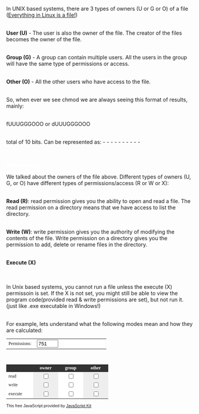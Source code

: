 <html>
 <head>
  <script type="text/javascript">
<!--

/*
Jeroen's Chmod Calculator- By Jeroen Vermeulen of Alphamega Hosting <jeroen@alphamegahosting.com> 
Visit http://www.javascriptkit.com for this script and more
This notice must stay intact
*/
 
function octalchange() 
{
	var val = document.chmod.t_total.value;
	var ownerbin = parseInt(val.charAt(0)).toString(2);
	while (ownerbin.length<3) { ownerbin="0"+ownerbin; };
	var groupbin = parseInt(val.charAt(1)).toString(2);
	while (groupbin.length<3) { groupbin="0"+groupbin; };
	var otherbin = parseInt(val.charAt(2)).toString(2);
	while (otherbin.length<3) { otherbin="0"+otherbin; };
	document.chmod.owner4.checked = parseInt(ownerbin.charAt(0)); 
	document.chmod.owner2.checked = parseInt(ownerbin.charAt(1));
	document.chmod.owner1.checked = parseInt(ownerbin.charAt(2));
	document.chmod.group4.checked = parseInt(groupbin.charAt(0)); 
	document.chmod.group2.checked = parseInt(groupbin.charAt(1));
	document.chmod.group1.checked = parseInt(groupbin.charAt(2));
	document.chmod.other4.checked = parseInt(otherbin.charAt(0)); 
	document.chmod.other2.checked = parseInt(otherbin.charAt(1));
	document.chmod.other1.checked = parseInt(otherbin.charAt(2));
	calc_chmod(1);
};

function calc_chmod(nototals)
{
  var users = new Array("owner", "group", "other");
  var totals = new Array("","","");
  var syms = new Array("","","");

	for (var i=0; i<users.length; i++)
	{
	  var user=users[i];
		var field4 = user + "4";
		var field2 = user + "2";
		var field1 = user + "1";
		//var total = "t_" + user;
		var symbolic = "sym_" + user;
		var number = 0;
		var sym_string = "";
	
		if (document.chmod[field4].checked == true) { number += 4; }
		if (document.chmod[field2].checked == true) { number += 2; }
		if (document.chmod[field1].checked == true) { number += 1; }
	
		if (document.chmod[field4].checked == true) {
			sym_string += "r";
		} else {
			sym_string += "-";
		}
		if (document.chmod[field2].checked == true) {
			sym_string += "w";
		} else {
			sym_string += "-";
		}
		if (document.chmod[field1].checked == true) {
			sym_string += "x";
		} else {
			sym_string += "-";
		}
	
		//if (number == 0) { number = ""; }
	  //document.chmod[total].value = 
		totals[i] = totals[i]+number;
		syms[i] =  syms[i]+sym_string;
	
  };
	if (!nototals) document.chmod.t_total.value = totals[0] + totals[1] + totals[2];
	document.chmod.sym_total.value = "-" + syms[0] + syms[1] + syms[2];
}
window.onload=octalchange
//-->
</script>
 </head>
 
  
  
<body>  
  In UNIX based systems, there are 3 types of owners (U or G or O) of a file (<a href="https://en.wikipedia.org/wiki/Everything_is_a_file">Everything in Linux is a file!</a>)


<br><b>User (U)</b> - The user is also the owner of the file. The creator of the files becomes the owner of the file.


<br><b>Group (G)</b> - A group can contain multiple users. All the users in the group will have the same type of permissions or access.


<br><b>Other (O)</b> - All the other users who have access to the file.  


<br>So, when ever we see chmod we are always seeing this format of results, mainly:

<br>fUUUGGGOOO or dUUUGGGOOO 

<br>total of 10 bits. Can be represented as: - - - - - - - - - -

<br>
 <p><b><font color="white">Permissions:</font></b></p>

We talked about the owners of the file above. Different types of owners (U, G, or O) have different types of permissions/access (R or W or X):

<br><b>Read (R)</b>: read permission gives you the ability to open and read a file. The read permission on a directory means that we have access to list the directory.

<br><b>Write (W)</b>: write permission gives you the authority of modifying the contents of the file. Write permission on a directory gives you the permission to add, delete or rename files in the directory. 

<br><b>Execute (X)</b>

 <br><br>In Unix based systems, you cannot run a file unless the execute (X) permissoin is set. If the X is not set, you might still be able to view the program code(provided read & write permissions are set), but not run it. (just like .exe executable in Windows!)

<br>For example, lets understand what the following modes mean and how they are calculated:


<form name="chmod">
<TABLE BORDER="0" CELLSPACING="0" CELLPADDING="0" style="font:normal 12px Verdana";>
<TR ALIGN="LEFT" VALIGN="MIDDLE">
<TD>Permissions: </TD>
<TD><input type="text" name="t_total" value="751" size="4" onKeyUp="octalchange()"> </TD>
<TD><input type="text" name="sym_total" value="" size="12" READONLY="1" STYLE='border: 0px none; font-family: "Courier New", Courier, mono;'></TD>
</TR>
</TABLE>
<BR>
<table cellpadding="2" cellspacing="0" border="0" style="font:normal 12px Verdana">
<tr bgcolor="#333333">
<td WIDTH="60" align="left"> </td>
<td WIDTH="55" align="center" style="color:white"><b>owner
</b></td>
<td WIDTH="55" align="center" style="color:white"><b>group
</b></td>
<td WIDTH="55" align="center" style="color:white"><b>other
<b></td>
</tr>
<tr bgcolor="#dddddd">
<td WIDTH="60" align="left" nowrap BGCOLOR="#FFFFFF">read</td>
<td WIDTH="55" align="center" bgcolor="#EEEEEE">
<input type="checkbox" name="owner4" value="4" onclick="calc_chmod()">
</td>
<td WIDTH="55" align="center" bgcolor="#ffffff"><input type="checkbox" name="group4" value="4" onclick="calc_chmod()">
</td>
<td WIDTH="55" align="center" bgcolor="#EEEEEE">
<input type="checkbox" name="other4" value="4" onclick="calc_chmod()">
</td>
</tr>
<tr bgcolor="#dddddd">		
<td WIDTH="60" align="left" nowrap BGCOLOR="#FFFFFF">write</td>
<td WIDTH="55" align="center" bgcolor="#EEEEEE">
<input type="checkbox" name="owner2" value="2" onclick="calc_chmod()"></td>
<td WIDTH="55" align="center" bgcolor="#ffffff"><input type="checkbox" name="group2" value="2" onclick="calc_chmod()">
</td>
<td WIDTH="55" align="center" bgcolor="#EEEEEE">
<input type="checkbox" name="other2" value="2" onclick="calc_chmod()">
</td>
</tr>
<tr bgcolor="#dddddd">		
<td WIDTH="60" align="left" nowrap BGCOLOR="#FFFFFF">execute</td>
<td WIDTH="55" align="center" bgcolor="#EEEEEE">
<input type="checkbox" name="owner1" value="1" onclick="calc_chmod()">
</td>
<td WIDTH="55" align="center" bgcolor="#ffffff"><input type="checkbox" name="group1" value="1" onclick="calc_chmod()">
</td>
<td WIDTH="55" align="center" bgcolor="#EEEEEE">
<input type="checkbox" name="other1" value="1" onclick="calc_chmod()">
</td>
</tr>
</table>
<span style="font:normal 11px Arial">This free JavaScript provided by <a href="http://www.javascriptkit.com">JavaScript Kit</a></span>
</form>
 
</body>
</html>
